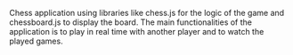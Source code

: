 Chess application using libraries like chess.js for the logic of the game and chessboard.js to display the board.
The main functionalities of the application is to play in real time with another player and to watch the played games.
